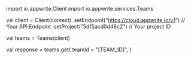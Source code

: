 import io.appwrite.Client
import io.appwrite.services.Teams


val client = Client(context)
    .setEndpoint("https://cloud.appwrite.io/v1") // Your API Endpoint
    .setProject("5df5acd0d48c2") // Your project ID

val teams = Teams(client)

val response = teams.get(
    teamId = "[TEAM_ID]",
)